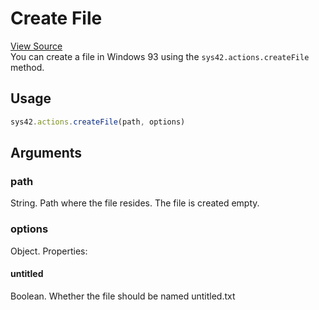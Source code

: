 # Create File

[View Source](https://v3.windows93.xyz/c/sys/os/actions.js)  
You can create a file in Windows 93 using the `sys42.actions.createFile` method.

## Usage
```js
sys42.actions.createFile(path, options)
```

## Arguments
### path
String. Path where the file resides. The file is created empty.

### options
Object. Properties:  
#### untitled
Boolean. Whether the file should be named untitled.txt